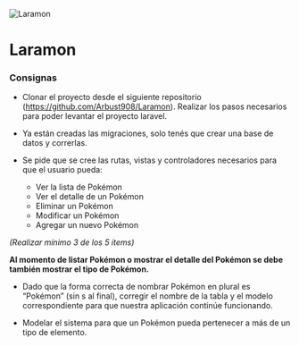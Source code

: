 ![Laramon](https://i.imgur.com/pe5Yffp.png "Logo Laramon")
# Laramon

### Consignas
+ Clonar el proyecto desde el siguiente repositorio (https://github.com/Arbust908/Laramon). Realizar los pasos necesarios para poder levantar el proyecto laravel.

+ Ya están creadas las migraciones, solo tenés que crear una base de datos y correrlas.

+ Se pide que se cree las rutas, vistas y controladores necesarios para que el usuario pueda:

  * Ver la lista de Pokémon
  * Ver el detalle de un Pokémon
  * Eliminar un Pokémon
  * Modificar un Pokémon
  * Agregar un nuevo Pokémon

_(Realizar mínimo 3 de los 5 ítems)_

**Al momento de listar Pokémon o mostrar el detalle del Pokémon se debe también mostrar el tipo de Pokémon.**

+ Dado que la forma correcta de nombrar Pokémon en plural es “Pokémon” (sin s al final), corregir el nombre de la tabla y el modelo correspondiente para que nuestra aplicación continúe funcionando.

+ Modelar el sistema para que un Pokémon pueda pertenecer a más de un tipo de elemento.
